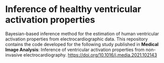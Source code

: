 # Inference of healthy ventricular activation properties
Bayesian-based inference method for the estimation of human ventricular activation properties from electrocardiographic data. 
This repository contains the code developed for the following study published in **Medical Image Analysis**: Inference of ventricular activation properties from non-invasive electrocardiography. https://doi.org/10.1016/j.media.2021.102143
